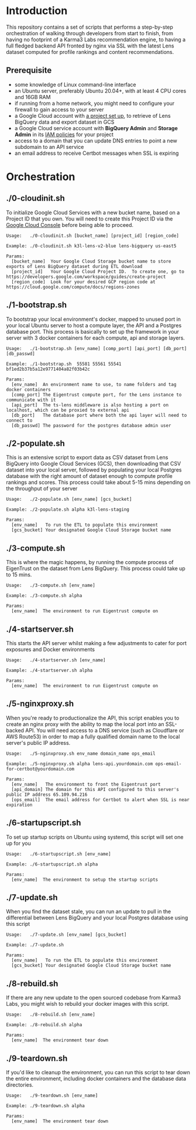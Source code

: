 # Introduction
This repository contains a set of scripts that performs a step-by-step orchestration of walking through developers from start to finish, 
from having no footprint of a Karma3 Labs recommendation engine, to having a full fledged backend API fronted by nginx via SSL with 
the latest Lens dataset computed for profile rankings and content recommendations.

## Prerequisite
- some knowledge of Linux command-line interface
- an Ubuntu server, preferably Ubuntu 20.04+, with at least 4 CPU cores and 16GB RAM
- if running from a home network, you might need to configure your firewall to gain access to your server
- a Google Cloud account with [a project set up](https://cloud.google.com/resource-manager/docs/creating-managing-projects), to retrieve of Lens BigQuery data and export dataset in GCS
- a Google Cloud service account with **BigQuery Admin** and **Storage Admin** in its [IAM policies](https://console.cloud.google.com/iam-admin/iam) for your project
- access to a domain that you can update DNS entries to point a new subdomain to an API service
- an email address to receive Certbot messages when SSL is expiring

# Orchestration

## ./0-cloudinit.sh
To initialize Google Cloud Services with a new bucket name, based on a Project ID that you own.  You will need to create this Project ID
via the [Google Cloud Console](https://developers.google.com/workspace/guides/create-project) before being able to proceed.
```
Usage:   ./0-cloudinit.sh [bucket_name] [project_id] [region_code]

Example: ./0-cloudinit.sh k3l-lens-v2-blue lens-bigquery us-east5

Params:
  [bucket_name]  Your Google Cloud Storage bucket name to store exports of Lens BigQuery dataset during ETL download
  [project_id]   Your Google Cloud Project ID.  To create one, go to https://developers.google.com/workspace/guides/create-project
  [region_code]  Look for your desired GCP region code at https://cloud.google.com/compute/docs/regions-zones
```

## ./1-bootstrap.sh
To bootstrap your local environment's docker, mapped to unused port in your local Ubuntu server to host a compute layer, the API and a Postgres database port.
This process is basically to set up the framework in your server with 3 docker containers for each compute, api and storage layers.
```
Usage:   ./1-bootstrap.sh [env_name] [comp_port] [api_port] [db_port] [db_passwd]

Example: ./1-bootstrap.sh  55581 55561 55541 bf1ed2b37b5a12e9771404a82f03b42c

Params:
  [env_name]  An environment name to use, to name folders and tag docker containers
  [comp_port] The Eigentrust compute port, for the Lens instance to communicate with it
  [api_port]  The ts-lens middleware is also hosting a port on localhost, which can be proxied to external api
  [db_port]   The database port where both the api layer will need to connect to
  [db_passwd] The password for the postgres database admin user
```

## ./2-populate.sh
This is an extensive script to export data as CSV dataset from Lens BigQuery into Google Cloud Services (GCS), then downloading that CSV dataset into
your local server, followed by populating your local Postgres database with the right amount of dataset enough to compute profile rankings and scores.
This process could take about 5-15 mins depending on the throughput of your server
```
Usage:   ./2-populate.sh [env_name] [gcs_bucket]

Example: ./2-populate.sh alpha k3l-lens-staging

Params:
  [env_name]   To run the ETL to populate this environment
  [gcs_bucket] Your designated Google Cloud Storage bucket name
```

## ./3-compute.sh
This is where the magic happens, by running the compute process of EigenTrust on the dataset from Lens BigQuery.  This process could take up to 15 mins.
```
Usage:   ./3-compute.sh [env_name]

Example: ./3-compute.sh alpha

Params:
  [env_name]  The environment to run Eigentrust compute on
```

## ./4-startserver.sh
This starts the API server whilst making a few adjustments to cater for port exposures and Docker environments
```
Usage:   ./4-startserver.sh [env_name]

Example: ./4-startserver.sh alpha

Params:
  [env_name]  The environment to run Eigentrust compute on
```

## ./5-nginxproxy.sh
When you're ready to productionalize the API, this script enables you to create an nginx proxy with the ability to map the local port into an SSL-backed API.
You will need access to a DNS service (such as Cloudflare or AWS Route53) in order to map a fully qualified domain name to the local server's public IP address.
```
Usage:   ./5-nginxproxy.sh env_name domain_name ops_email

Example: ./5-nginxproxy.sh alpha lens-api.yourdomain.com ops-email-for-certbot@yourdomain.com

Params:
  [env_name]   The environment to front the Eigentrust port
  [api_domain] The domain for this API configured to this server's public IP address 65.109.94.216
  [ops_email]  The email address for Certbot to alert when SSL is near expiration
```

## ./6-startupscript.sh
To set up startup scripts on Ubuntu using systemd, this script will set one up for you
```
Usage:   ./6-startupscript.sh [env_name]

Example: ./6-startupscript.sh alpha

Params:
  [env_name]  The environment to setup the startup scripts
```

## ./7-update.sh
When you find the dataset stale, you can run an update to pull in the differential between Lens BigQuery and your local Postgres database using this script
```
Usage:   ./7-update.sh [env_name] [gcs_bucket]

Example: ./7-update.sh  

Params:
  [env_name]   To run the ETL to populate this environment
  [gcs_bucket] Your designated Google Cloud Storage bucket name
```

## ./8-rebuild.sh
If there are any new update to the open sourced codebase from Karma3 Labs, you might wish to rebuild your docker images with this script.
```
Usage:   ./8-rebuild.sh [env_name]

Example: ./8-rebuild.sh alpha

Params:
  [env_name]  The environment tear down
```

## ./9-teardown.sh
If you'd like to cleanup the environment, you can run this script to tear down the entire environment, including docker containers and the database data directories.
```
Usage:   ./9-teardown.sh [env_name]

Example: ./9-teardown.sh alpha

Params:
  [env_name]  The environment tear down
```
